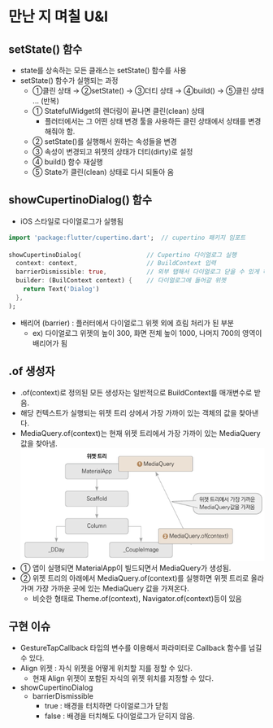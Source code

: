 # 만난 지 며칠 U&I

## setState() 함수
* state를 상속하는 모든 클래스는 setState() 함수를 사용
* setState() 함수가 실행되는 과정
  * ①클린 상태 → ②setState() → ③더티 상태 → ④build() → ⑤클린 상태 ... (반복)
  * ① StatefulWidget의 렌더링이 끝나면 클린(clean) 상태
    * 플러터에서는 그 어떤 상태 변경 툴을 사용하든 클린 상태에서 상태를 변경해줘야 함.
  * ② setState()를 실행해서 원하는 속성들을 변경
  * ③ 속성이 변경되고 위젯의 상태가 더티(dirty)로 설정
  * ④ build() 함수 재실행
  * ⑤ State가 클린(clean) 상태로 다시 되돌아 옴

## showCupertinoDialog() 함수
* iOS 스타일로 다이얼로그가 실행됨
```dart
import 'package:flutter/cupertino.dart';  // cupertino 패키지 임포트

showCupertinoDialog(                  // Cupertino 다이얼로그 실행
  context: context,                   // BuildContext 입력
  barrierDismissible: true,           // 외부 탭해서 다이얼로그 닫을 수 있게 하기
  builder: (BuilContext context) {    // 다이얼로그에 들어갈 위젯
    return Text('Dialog')  
  },
);
```
* 배리어 (barrier)  : 플러터에서 다이얼로그 위젯 외에 흐림 처리가 된 부분
  * ex) 다이얼로그 위젯의 높이 300, 화면 전체 높이 1000, 나머지 700의 영역이 배리어가 됨

## .of 생성자
* .of(context)로 정의된 모든 생성자는 일반적으로 BuildContext를 매개변수로 받음.
* 해당 컨텍스트가 실행되는 위젯 트리 상에서 가장 가까이 있는 객체의 값을 찾아낸다.
* MediaQuery.of(context)는 현재 위젯 트리에서 가장 가까이 있는 MediaQuery값을 찾아냄.
![img.png](img/img.png)
* ① 앱이 실행되면 MaterialApp이 빌드되면서 MediaQuery가 생성됨.
* ② 위젯 트리의 아래에서 MediaQuery.of(context)를 실행하면 위젯 트리로 올라가며 가장 가까운 곳에 있는 MediaQuery 값을 가져온다.
  * 비슷한 형태로 Theme.of(context), Navigator.of(context)등이 있음


## 구현 이슈 
* GestureTapCallback 타입의 변수를 이용해서 파라미터로 Callback 함수를 넘길 수 있다.
* Align 위젯 : 자식 위젯을 어떻게 위치할 지를 정할 수 있다.
  * 현재 Align 위젯이 포함된 자식의 위젯 위치를 지정할 수 있다.
* showCupertinoDialog
  * barrierDismissible
    * true : 배경을 터치하면 다이얼로그가 닫힘
    * false : 배경을 터치해도 다이얼로그가 닫히지 않음.
  

